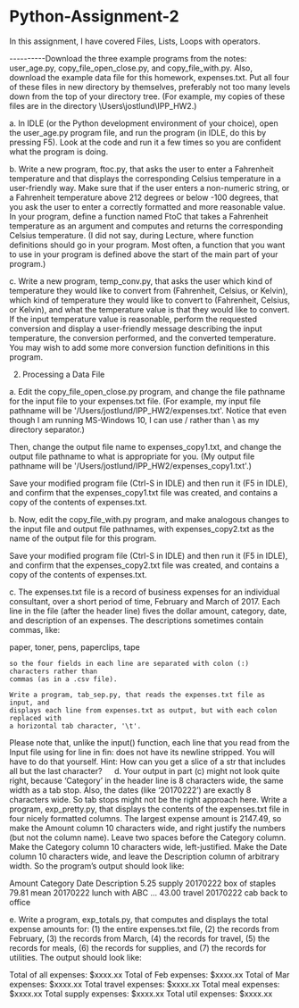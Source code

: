 # Python-Assignment-2
In this assignment, I have covered Files, Lists, Loops with operators.

----------Download the three example programs from the notes: user_age.py, copy_file_open_close.py, and copy_file_with.py.  Also, download the example data file for this homework, expenses.txt.  Put all four of these files in new directory by themselves, preferably not too many levels down from the top of your directory tree.  (For example, my copies of these files are in the directory \Users\jostlund\IPP_HW2.)

a.	In IDLE (or the Python development environment of your choice), open the user_age.py program file, and run the program (in IDLE, do this by pressing F5).  Look at the code and run it a few times so you are confident what the program is doing.

b.	Write a new program, ftoc.py, that asks the user to enter a Fahrenheit temperature and that displays the corresponding Celsius temperature in a user-friendly way.  Make sure that if the user enters a non-numeric string, or a Fahrenheit temperature above 212 degrees or below -100 degrees, that you ask the user to enter a correctly formatted and more reasonable value.  In your program, define a function named FtoC that takes a Fahrenheit temperature as an argument and computes and returns the corresponding Celsius temperature.  (I did not say, during Lecture, where function definitions should go in your program.  Most often, a function that you want to use in your program is defined above the start of the main part of your program.)

c.	Write a new program, temp_conv.py, that asks the user which kind of temperature they would like to convert from (Fahrenheit, Celsius, or Kelvin), which kind of temperature they would like to convert to (Fahrenheit, Celsius, or Kelvin), and what the temperature value is that they would like to convert.  If the input temperature value is reasonable, perform the requested conversion and display a user-friendly message describing the input temperature, the conversion performed, and the converted temperature.  You may wish to add some more conversion function definitions in this program.
 

2.	Processing a Data File

a.	Edit the copy_file_open_close.py program, and change the file pathname for the input file to your expenses.txt file.  (For example, my input file pathname will be '/Users/jostlund/IPP_HW2/expenses.txt'.  Notice that even though I am running MS-Windows 10, I can use / rather than \ as my directory separator.)

Then, change the output file name to expenses_copy1.txt, and change the output file pathname to what is appropriate for you.  (My output file pathname will be '/Users/jostlund/IPP_HW2/expenses_copy1.txt'.)

Save your modified program file (Ctrl-S in IDLE) and then run it (F5 in IDLE), and confirm that the expenses_copy1.txt file was created, and contains a copy of the contents of expenses.txt.

b.	Now, edit the copy_file_with.py program, and make analogous changes to the input file and output file pathnames, with expenses_copy2.txt as the name of the output file for this program.

Save your modified program file (Ctrl-S in IDLE) and then run it (F5 in IDLE), and confirm that the expenses_copy2.txt file was created, and contains a copy of the contents of expenses.txt.

c.	The expenses.txt file is a record of business expenses for an individual consultant, over a short period of time, February and March of 2017.  Each line in the file (after the header line) fives the dollar amount, category, date, and description of an expenses.  The descriptions sometimes contain commas, like:

paper, toner, pens, paperclips, tape
	
	so the four fields in each line are separated with colon (:) characters rather than
	commas (as in a .csv file).

	Write a program, tab_sep.py, that reads the expenses.txt file as input, and
	displays each line from expenses.txt as output, but with each colon replaced with
	a horizontal tab character, '\t'. 

Please note that, unlike the input() function, each line that you read from the
Input file using for line in fin: does not have its newline stripped.  You will have
to do that yourself.  Hint: How can you get a slice of a str that includes all but
the last character?
 
d.	Your output in part (c) might not look quite right, because ‘Category’ in the header line is 8 characters wide, the same width as a tab stop.  Also, the dates (like ‘20170222’) are exactly 8 characters wide.  So tab stops might not be the right approach here.  Write a program, exp_pretty.py, that displays the contents of the expenses.txt file in four nicely formatted columns.  The largest expense amount is 2147.49, so make the Amount column 10 characters wide, and right justify the numbers (but not the column name).  Leave two spaces before the Category column.  Make the Category column 10 characters wide, left-justified.  Make the Date column 10 characters wide, and leave the Description column of arbitrary width.  So the program’s output should look like:

Amount      Category  Date      Description
      5.25  supply    20170222  box of staples
     79.81  mean      20170222  lunch with ABC ...
     43.00  travel    20170222  cab back to office


e.	Write a program, exp_totals.py, that computes and displays the total expense amounts for: (1) the entire expenses.txt file, (2) the records from February, (3) the records from March, (4) the records for travel, (5) the records for meals, (6) the records for supplies, and (7) the records for utilities.  The output should look like:

Total of all expenses:  $xxxx.xx
Total of Feb expenses:  $xxxx.xx
Total of Mar expenses:  $xxxx.xx
Total travel expenses:  $xxxx.xx
Total meal expenses:    $xxxx.xx
Total supply expenses:  $xxxx.xx
Total util expenses:    $xxxx.xx


